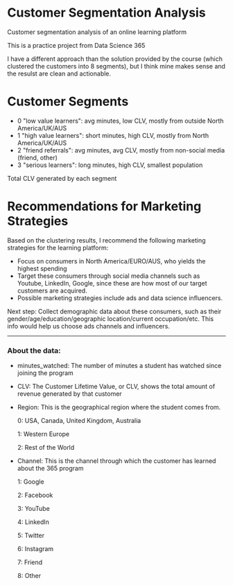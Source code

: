 # Customer Segmentation Analysis
Customer segmentation analysis of an online learning platform

This is a practice project from Data Science 365

I have a different approach than the solution provided by the course (which clustered the customers into 8 segments), but I think mine makes sense and the resulst are clean and actionable. 

# Customer Segments
- 0 "low value learners": avg minutes, low CLV, mostly from outside North America/UK/AUS
- 1 "high value learners": short minutes, high CLV, mostly from North America/UK/AUS 
- 2 "friend referrals": avg minutes, avg CLV, mostly from non-social media (friend, other)
- 3 "serious learners": long minutes, high CLV, smallest population

Total CLV generated by each segment


# Recommendations for Marketing Strategies

Based on the clustering results, I recommend the following marketing strategies for the learning platform:

- Focus on consumers in North America/EURO/AUS, who yields the highest spending
- Target these consumers through social media channels such as Youtube, LinkedIn, Google, since these are how most of our target customers are acquired.
- Possible marketing strategies include ads and data science influencers. 

Next step:
Collect demographic data about these consumers, such as their gender/age/education/geographic location/current occupation/etc. This info would help us choose ads channels and influencers. 

____________________________________________________________________________________________
### About the data:
- minutes_watched: The number of minutes a student has watched since joining the program
- CLV: The Customer Lifetime Value, or CLV, shows the total amount of revenue generated by that customer
- Region: This is the geographical region where the student comes from.
  
  0: USA, Canada, United Kingdom, Australia
  
  1: Western Europe
  
  2: Rest of the World
  
- Channel: This is the channel through which the customer has learned about the 365 program
  
  1: Google
  
  2: Facebook
  
  3: YouTube
  
  4: LinkedIn
  
  5: Twitter
  
  6: Instagram
  
  7: Friend
  
  8: Other

